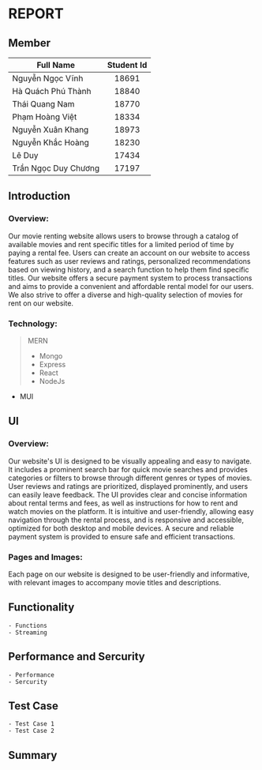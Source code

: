 # REPORT
## Member
| Full Name  | Student Id |
| ---------  | :---: |
| Nguyễn Ngọc Vĩnh  | 18691 |
| Hà Quách Phú Thành | 18840 |
| Thái Quang Nam | 18770 |
| Phạm Hoàng Việt | 18334 |
| Nguyễn Xuân Khang | 18973 |
| Nguyễn Khắc Hoàng | 18230 |
| Lê Duy | 17434 |
| Trần Ngọc Duy Chương | 17197 |

## Introduction
### Overview:
Our movie renting website allows users to browse through a catalog of available movies and rent specific titles for a limited period of time by paying a rental fee. Users can create an account on our website to access features such as user reviews and ratings, personalized recommendations based on viewing history, and a search function to help them find specific titles. Our website offers a secure payment system to process transactions and aims to provide a convenient and affordable rental model for our users. We also strive to offer a diverse and high-quality selection of movies for rent on our website.

### Technology:
> MERN
>- Mongo
>- Express
>- React
>- NodeJs
- MUI

## UI
### Overview:
Our website's UI is designed to be visually appealing and easy to navigate. It includes a prominent search bar for quick movie searches and provides categories or filters to browse through different genres or types of movies. User reviews and ratings are prioritized, displayed prominently, and users can easily leave feedback. The UI provides clear and concise information about rental terms and fees, as well as instructions for how to rent and watch movies on the platform. It is intuitive and user-friendly, allowing easy navigation through the rental process, and is responsive and accessible, optimized for both desktop and mobile devices. A secure and reliable payment system is provided to ensure safe and efficient transactions.

### Pages and Images:
Each page on our website is designed to be user-friendly and informative, with relevant images to accompany movie titles and descriptions.


## Functionality
    - Functions
    - Streaming

## Performance and Sercurity
    - Performance
    - Sercurity

## Test Case
    - Test Case 1
    - Test Case 2
  
## Summary